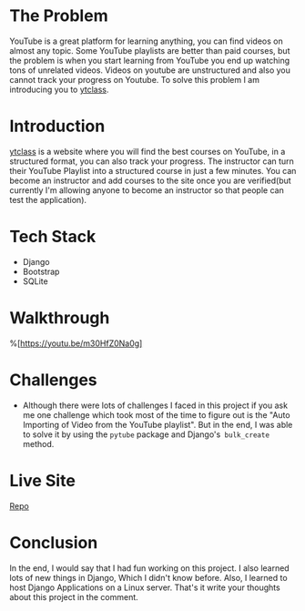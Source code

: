 # The Problem
YouTube is a great platform for learning anything, you can find videos on almost any topic. Some YouTube playlists are better than paid courses, but the problem is when you start learning from YouTube you end up watching tons of unrelated videos. Videos on youtube are unstructured and also you cannot track your progress on Youtube. To solve this problem I am introducing you to [ytclass](https://www.ytclass.live/).

# Introduction

[ytclass](https://www.ytclass.live/) is a website where you will find the best courses on YouTube, in a structured format, you can also track your progress. The instructor can turn their YouTube Playlist into a structured course in just a few minutes. You can become an instructor and add courses to the site once you are verified(but currently I'm allowing anyone to become an instructor so that people can test the application).

# Tech Stack

- Django
- Bootstrap
- SQLite

# Walkthrough

%[https://youtu.be/m30HfZ0Na0g]

# Challenges


-  Although there were lots of challenges I faced in this project if you ask me one challenge which took most of the time to figure out is the "Auto Importing of Video from the YouTube playlist". But in the end, I was able to solve it by using the `pytube` package and Django's` bulk_create` method.

# Live Site

[Repo](https://github.com/ankitdevelops/ytclass)


# Conclusion

In the end, I would say that I had fun working on this project. I also learned lots of new things in Django, Which I didn't know before. Also, I learned to host Django Applications on a Linux server. That's it write your thoughts about this project in the comment.






 










